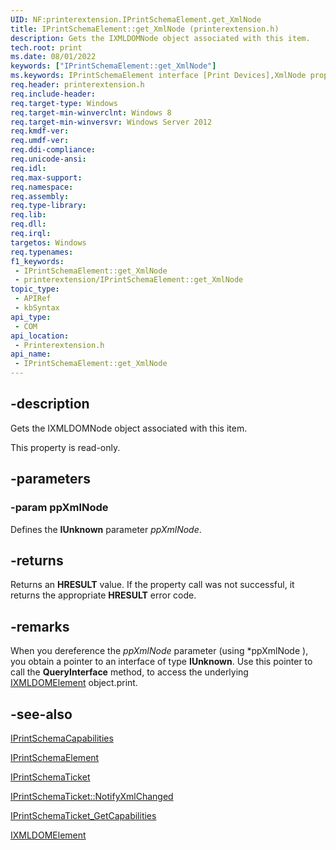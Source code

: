 ```yaml
---
UID: NF:printerextension.IPrintSchemaElement.get_XmlNode
title: IPrintSchemaElement::get_XmlNode (printerextension.h)
description: Gets the IXMLDOMNode object associated with this item.
tech.root: print
ms.date: 08/01/2022
keywords: ["IPrintSchemaElement::get_XmlNode"]
ms.keywords: IPrintSchemaElement interface [Print Devices],XmlNode property, IPrintSchemaElement.XmlNode, IPrintSchemaElement.get_XmlNode, IPrintSchemaElement::XmlNode, IPrintSchemaElement::get_XmlNode, XmlNode property [Print Devices], XmlNode property [Print Devices],IPrintSchemaElement interface, get_XmlNode, print.iprintschemaelement_xmlnode, printerextension/IPrintSchemaElement::XmlNode, printerextension/IPrintSchemaElement::get_XmlNode
req.header: printerextension.h
req.include-header: 
req.target-type: Windows
req.target-min-winverclnt: Windows 8
req.target-min-winversvr: Windows Server 2012
req.kmdf-ver: 
req.umdf-ver: 
req.ddi-compliance: 
req.unicode-ansi: 
req.idl: 
req.max-support: 
req.namespace: 
req.assembly: 
req.type-library: 
req.lib: 
req.dll: 
req.irql: 
targetos: Windows
req.typenames: 
f1_keywords:
 - IPrintSchemaElement::get_XmlNode
 - printerextension/IPrintSchemaElement::get_XmlNode
topic_type:
 - APIRef
 - kbSyntax
api_type:
 - COM
api_location:
 - Printerextension.h
api_name:
 - IPrintSchemaElement::get_XmlNode
---
```


## -description

Gets the IXMLDOMNode object associated with this item.

This property is read-only.

## -parameters

### -param ppXmlNode

Defines the **IUnknown** parameter *ppXmlNode*.

## -returns

Returns an **HRESULT** value. If the property call was not successful, it returns the appropriate **HRESULT** error code.

## -remarks

When you dereference the *ppXmlNode* parameter (using *ppXmlNode ), you obtain a pointer to an interface of type **IUnknown**. Use this pointer to  call the **QueryInterface** method, to access the underlying [IXMLDOMElement](/previous-versions/windows/desktop/ms760248(v=vs.85)) object.print.

## -see-also

[IPrintSchemaCapabilities](/windows-hardware/drivers/ddi/printerextension/nn-printerextension-iprintschemacapabilities)

[IPrintSchemaElement](/windows-hardware/drivers/ddi/printerextension/nn-printerextension-iprintschemaelement)

[IPrintSchemaTicket](/windows-hardware/drivers/ddi/printerextension/nn-printerextension-iprintschematicket)

[IPrintSchemaTicket::NotifyXmlChanged](/windows-hardware/drivers/ddi/printerextension/nf-printerextension-iprintschematicket-notifyxmlchanged)

[IPrintSchemaTicket_GetCapabilities](/windows-hardware/drivers/ddi/printerextension/nf-printerextension-iprintschematicket-getcapabilities)

[IXMLDOMElement](/previous-versions/windows/desktop/ms760248(v=vs.85))
